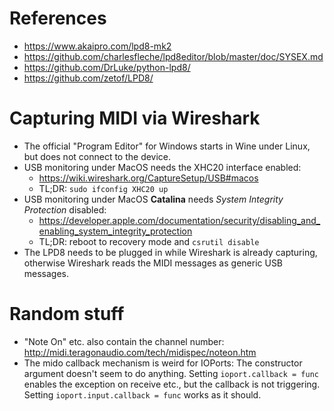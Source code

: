 # References
- https://www.akaipro.com/lpd8-mk2
- https://github.com/charlesfleche/lpd8editor/blob/master/doc/SYSEX.md
- https://github.com/DrLuke/python-lpd8/
- https://github.com/zetof/LPD8/

# Capturing MIDI via Wireshark
- The official "Program Editor" for Windows starts in Wine under Linux, but does not connect to the device.
- USB monitoring under MacOS needs the XHC20 interface enabled:
  - https://wiki.wireshark.org/CaptureSetup/USB#macos
  - TL;DR: `sudo ifconfig XHC20 up`
- USB monitoring under MacOS **Catalina** needs *System Integrity Protection* disabled:
  - https://developer.apple.com/documentation/security/disabling_and_enabling_system_integrity_protection
  - TL;DR: reboot to recovery mode and `csrutil disable`
- The LPD8 needs to be plugged in while Wireshark is already capturing, otherwise Wireshark reads the MIDI messages as generic USB messages.

# Random stuff
- "Note On" etc. also contain the channel number: http://midi.teragonaudio.com/tech/midispec/noteon.htm
- The mido callback mechanism is weird for IOPorts: The constructor argument doesn't seem to do anything. Setting `ioport.callback = func` enables the exception on receive etc., but the callback is not triggering. Setting `ioport.input.callback = func` works as it should.
